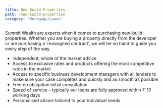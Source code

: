 ```yaml
---
title: New Build Properties
path: /new-build-properties
category: "Mortgage/Loans"
---
```


Summit Wealth are experts when it comes to purchasing new-build properties. Whether you are buying a property directly
from the developer or are purchasing a ‘reassigned contract’, we will be on hand to guide you every step of the way.

- Independent, whole of the market advice
- Access to exclusive rates and products offering the most competitive rates in the market
- Access to specific business development managers with all lenders to make sure your case completes and quickly and as smooth as possible
- Free no obligation initial consultation
- Speed of service – typically our loans are fully approved within 7-10 working days
- Personalised advice tailored to your individual needs
